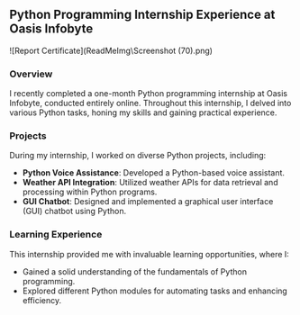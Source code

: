 
## Python Programming Internship Experience at Oasis Infobyte
![Report Certificate](ReadMeImg\Screenshot (70).png)
### Overview
I recently completed a one-month Python programming internship at Oasis Infobyte, conducted entirely online. Throughout this internship, I delved into various Python tasks, honing my skills and gaining practical experience.

### Projects
During my internship, I worked on diverse Python projects, including:
- **Python Voice Assistance**: Developed a Python-based voice assistant.
- **Weather API Integration**: Utilized weather APIs for data retrieval and processing within Python programs.
- **GUI Chatbot**: Designed and implemented a graphical user interface (GUI) chatbot using Python.

### Learning Experience
This internship provided me with invaluable learning opportunities, where I:
- Gained a solid understanding of the fundamentals of Python programming.
- Explored different Python modules for automating tasks and enhancing efficiency.
